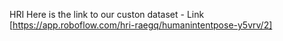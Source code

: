 
HRI
Here is the link to our custon dataset - Link [https://app.roboflow.com/hri-raegq/humanintentpose-y5vrv/2]
